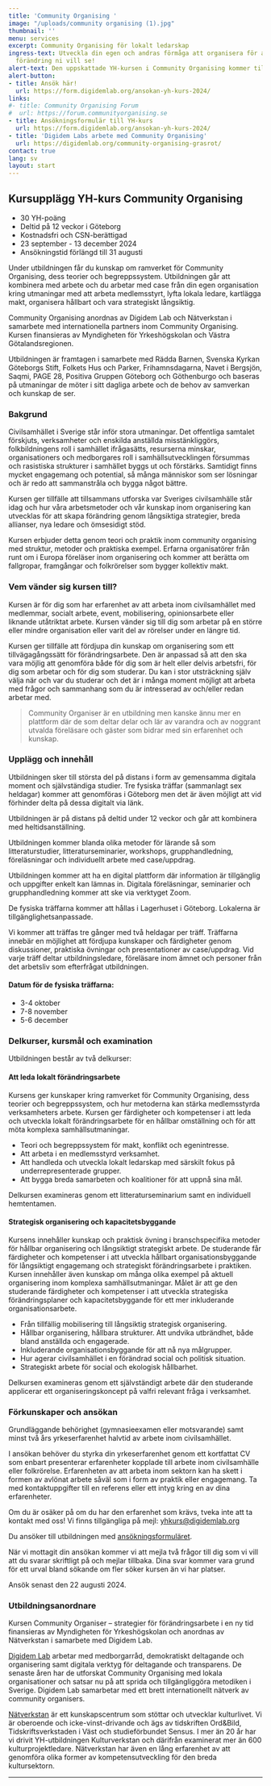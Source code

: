 ```yaml
---
title: 'Community Organising '
image: "/uploads/community organising (1).jpg"
thumbnail: ''
menu: services
excerpt: Community Organising för lokalt ledarskap
ingress-text: Utveckla din egen och andras förmåga att organisera för att skapa den
  förändring ni vill se!
alert-text: Den uppskattade YH-kursen i Community Organising kommer tillbaka i höst! Fortbildningskursen är skräddarsydd för dig med erfarenhet och passion för samhällsförbättring. Kursen ger nya verktyg och vässar dina nuvarande med skarpa föreläsare. Ansökningstiden är förlängd till 31 augusti.
alert-button:
- title: Ansök här!
  url: https://form.digidemlab.org/ansokan-yh-kurs-2024/
links:
#- title: Community Organising Forum
#  url: https://forum.communityorganising.se
- title: Ansökningsformulär till YH-kurs
  url: https://form.digidemlab.org/ansokan-yh-kurs-2024/
- title: 'Digidem Labs arbete med Community Organising'
  url: https://digidemlab.org/community-organising-grasrot/
contact: true
lang: sv
layout: start
---
```


## Kursupplägg YH-kurs Community Organising

* 30 YH-poäng
* Deltid på 12 veckor i Göteborg
* Kostnadsfri och CSN-berättigad
* 23 september - 13 december 2024
* Ansökningstid förlängd till 31 augusti

Under utbildningen får du kunskap om ramverket för Community Organising, dess teorier och begreppssystem. Utbildningen går att kombinera med arbete och du arbetar med case från din egen organisation kring utmaningar med att arbeta medlemsstyrt, lyfta lokala ledare, kartlägga makt, organisera hållbart och vara strategiskt långsiktig.

Community Organising anordnas av Digidem Lab och Nätverkstan i samarbete med internationella partners inom Community Organising. Kursen finansieras av Myndigheten för Yrkeshögskolan och Västra Götalandsregionen.


Utbildningen är framtagen i samarbete med Rädda Barnen, Svenska Kyrkan Göteborgs Stift, Folkets Hus och Parker, Frihamnsdagarna, Navet i Bergsjön, Saqmi, PAGE 28, Positiva Gruppen Göteborg och Göthenburgo och baseras på utmaningar de möter i sitt dagliga arbete och de behov av samverkan och kunskap de ser.

### Bakgrund
Civilsamhället i Sverige står inför stora utmaningar.
Det offentliga samtalet förskjuts, verksamheter och
enskilda anställda misstänkliggörs, folkbildningens roll
i samhället ifrågasätts, resurserna minskar, organisationers och medborgares roll i samhällsutvecklingen
försummas och rasistiska strukturer i samhället byggs
ut och förstärks. Samtidigt finns mycket engagemang
och potential, så många människor som ser lösningar
och är redo att sammanstråla och bygga något bättre.

Kursen ger tillfälle att tillsammans utforska var Sveriges civilsamhälle står idag och hur våra arbetsmetoder
och vår kunskap inom organisering kan utvecklas för
att skapa förändring genom långsiktiga strategier, breda
allianser, nya ledare och ömsesidigt stöd.

Kursen erbjuder detta genom teori och praktik inom
community organising med struktur, metoder och
praktiska exempel. Erfarna organisatörer från runt om
i Europa föreläser inom organisering och kommer att
berätta om fallgropar, framgångar och folkrörelser som
bygger kollektiv makt.

### Vem vänder sig kursen till?
Kursen är för dig som har erfarenhet av att arbeta inom
civilsamhället med medlemmar, socialt arbete, event,
mobilisering, opinionsarbete eller liknande utåtriktat
arbete. Kursen vänder sig till dig som arbetar på en
större eller mindre organisation eller varit del av rörelser
under en längre tid.

Kursen ger tillfälle att fördjupa din kunskap om organisering som ett tillvägagångssätt för förändringsarbete. Den
är anpassad så att den ska vara möjlig att genomföra både
för dig som är helt eller delvis arbetsfri, för dig som arbetar och för dig som studerar. Du kan i stor utsträckning
själv välja när och var du studerar och det är i många
moment möjligt att arbeta med frågor och sammanhang
som du är intresserad av och/eller redan arbetar med.

> Community Organiser är en utbildning men kanske
ännu mer en plattform där de som deltar delar och lär
av varandra och av noggrant utvalda föreläsare och
gäster som bidrar med sin erfarenhet och kunskap.

### Upplägg och innehåll
Utbildningen sker till största del på distans i form
av gemensamma digitala moment och självständiga
studier. Tre fysiska träffar (sammanlagt sex heldagar)
kommer att genomföras i Göteborg men det är även
möjligt att vid förhinder delta på dessa digitalt via länk.

Utbildningen är på distans på deltid under 12 veckor
och går att kombinera med heltidsanställning.

Utbildningen kommer blanda olika metoder för lärande
så som litteraturstudier, litteraturseminarier, workshops,
grupphandledning, föreläsningar och individuellt
arbete med case/uppdrag.

Utbildningen kommer att ha en digital plattform där
information är tillgänglig och uppgifter enkelt kan
lämnas in. Digitala föreläsningar, seminarier och grupphandledning kommer att ske via verktyget Zoom.

De fysiska träffarna kommer att hållas i Lagerhuset i
Göteborg. Lokalerna är tillgänglighetsanpassade.

Vi kommer att träffas tre gånger med två heldagar per
träff. Träffarna innebär en möjlighet att fördjupa kunskaper och färdigheter genom diskussioner, praktiska
övningar och presentationer av case/uppdrag. Vid varje
träff deltar utbildningsledare, föreläsare inom ämnet och
personer från det arbetsliv som efterfrågat utbildningen.

#### Datum för de fysiska träffarna:
* 3-4 oktober
* 7-8 november
* 5-6 december

### Delkurser, kursmål och examination

Utbildningen består av två delkurser:
#### Att leda lokalt förändringsarbete
Kursens ger kunskaper kring ramverket för Community
Organising, dess teorier och begreppssystem, och hur
metoderna kan stärka medlemsstyrda verksamheters
arbete. Kursen ger färdigheter och kompetenser i att
leda och utveckla lokalt förändringsarbete för en hållbar omställning och för att möta komplexa samhällsutmaningar.
* Teori och begreppssystem för makt, konflikt och
egenintresse.
* Att arbeta i en medlemsstyrd verksamhet.
* Att handleda och utveckla lokalt ledarskap med särskilt
fokus på underrepresenterade grupper.
* Att bygga breda samarbeten och koalitioner för att
uppnå sina mål.

Delkursen examineras genom ett litteraturseminarium
samt en individuell hemtentamen.

#### Strategisk organisering och kapacitetsbyggande
Kursens innehåller kunskap och praktisk övning i
branschspecifika metoder för hållbar organisering
och långsiktigt strategiskt arbete. De studerande får
färdigheter och kompetenser i att utveckla hållbart
organisationsbyggande för långsiktigt engagemang och
strategiskt förändringsarbete i praktiken. Kursen innehåller även kunskap om många olika exempel på aktuell
organisering inom komplexa samhällsutmaningar. Målet
är att ge den studerande färdigheter och kompetenser i
att utveckla strategiska förändringsplaner och kapacitetsbyggande för ett mer inkluderande organisationsarbete.

* Från tillfällig mobilisering till långsiktig strategisk
organisering.
* Hållbar organisering, hållbara strukturer. Att undvika
utbrändhet, både bland anställda och engagerade.
* Inkluderande organisationsbyggande för att nå nya
målgrupper.
* Hur agerar civilsamhället i en förändrad social och
politisk situation.
* Strategiskt arbete för social och ekologisk hållbarhet.

Delkursen examineras genom ett självständigt arbete
där den studerande applicerar ett organiseringskoncept
på valfri relevant fråga i verksamhet.


### Förkunskaper och ansökan
Grundläggande behörighet (gymnasieexamen eller
motsvarande) samt minst två års yrkeserfarenhet
halvtid av arbete inom civilsamhället.

I ansökan behöver du styrka din yrkeserfarenhet genom ett kortfattat CV
som enbart presenterar erfarenheter kopplade till arbete
inom civilsamhälle eller folkrörelse. Erfarenheten av
att arbeta inom sektorn kan ha skett i formen av avlönat
arbete såväl som i form av praktik eller engagemang. Ta med kontaktuppgifter till en referens eller ett intyg kring
en av dina erfarenheter.

Om du är osäker på om du har den erfarenhet som
krävs, tveka inte att ta kontakt med oss! Vi finns
tillgängliga på mejl: <yhkurs@digidemlab.org>

Du ansöker till utbildningen med [ansökningsformuläret](https://form.digidemlab.org/ansokan-yh-kurs-2024/).

När vi mottagit din ansökan kommer vi att mejla
två frågor till dig som vi vill att du svarar skriftligt
på och mejlar tillbaka. Dina svar kommer vara grund
för ett urval bland sökande om fler söker kursen än vi
har platser.

Ansök senast den 22 augusti 2024.

### Utbildningsanordnare
Kursen Community Organiser – strategier för förändringsarbete i en ny tid finansieras av Myndigheten för
Yrkeshögskolan och anordnas av Nätverkstan i samarbete med Digidem Lab.

[Digidem Lab](https://digidemlab.org) arbetar
med medborgarråd,
demokratiskt deltagande och organisering samt digitala
verktyg för deltagande och transparens. De senaste åren
har de utforskat Community Organising med lokala
organisationer och satsar nu på att sprida och tillgängliggöra metodiken i Sverige. Digidem Lab samarbetar med
ett brett internationellt nätverk av community organisers.

[Nätverkstan](https://www.natverkstan.net/) är ett kunskapscentrum som stöttar och
utvecklar kulturlivet. Vi är oberoende och icke-vinst-drivande och ägs av tidskriften Ord&Bild, Tidskriftsverkstaden i Väst och studieförbundet Sensus. I mer än
20 år har vi drivit YH-utbildningen Kulturverkstan och
därifrån examinerat mer än 600 kulturprojektledare.
Nätverkstan har även en lång erfarenhet av att genomföra olika former av kompetensutveckling för den breda
kultursektorn.




---
